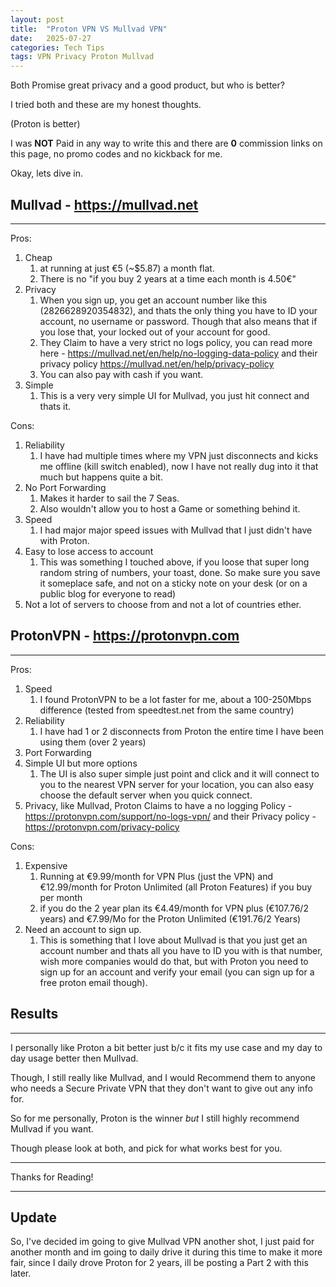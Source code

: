 ```yaml
---
layout: post
title:  "Proton VPN VS Mullvad VPN"
date:   2025-07-27
categories: Tech Tips
tags: VPN Privacy Proton Mullvad
---
```


Both Promise great privacy and a good product, but who is better? 

I tried both and these are my honest thoughts. 

(Proton is better)

I was **NOT** Paid in any way to write this and there are **0** commission links on this page, no promo codes and no kickback for me. 

Okay, lets dive in. 

## Mullvad - https://mullvad.net
---


Pros: 
1. Cheap
	1. at running at just €5 (~$5.87) a month flat. 
	2. There is no "if you buy 2 years at a time each month is 4.50€"
2. Privacy 
	1. When you sign up, you get an account number like this (2826628920354832), and thats the only thing you have to ID your account, no username or password. Though that also means that if you lose that, your locked out of your account for good. 
	2. They Claim to have a very strict no logs policy, you can read more here - https://mullvad.net/en/help/no-logging-data-policy and their privacy policy https://mullvad.net/en/help/privacy-policy
	3. You can also pay with cash if you want. 
3. Simple
	1. This is a very very simple UI for Mullvad, you just hit connect and thats it. 

Cons: 
1. Reliability 
	1. I have had multiple times where my VPN just disconnects and kicks me offline (kill switch enabled), now I have not really dug into it that much but happens quite a bit. 
2. No Port Forwarding
	1. Makes it harder to sail the 7 Seas. 
	2. Also wouldn't allow you to host a Game or something behind it. 
3. Speed 
	1. I had major major speed issues with Mullvad that I just didn't have with Proton. 
4. Easy to lose access to account
	1. This was something I touched above, if you loose that super long random string of numbers, your toast, done. So make sure you save it someplace safe, and not on a sticky note on your desk (or on a public blog for everyone to read)
5. Not a lot of servers to choose from and not a lot of countries ether. 

## ProtonVPN - https://protonvpn.com
---


Pros:
1. Speed 
	1. I found ProtonVPN to be a lot faster for me, about a 100-250Mbps difference (tested from speedtest.net from the same country)
2. Reliability
	1. I have had 1 or 2 disconnects from Proton the entire time I have been using them (over 2 years)
3. Port Forwarding
4. Simple UI but more options 
	1. The UI is also super simple just point and click and it will connect to you to the nearest VPN server for your location, you can also easy choose the default server when you quick connect. 
5. Privacy, like Mullvad, Proton Claims to have a no logging Policy - https://protonvpn.com/support/no-logs-vpn/ and their Privacy policy - https://protonvpn.com/privacy-policy

Cons: 
1. Expensive
	1. Running at €9.99/month for VPN Plus (just the VPN) and €12.99/month for Proton Unlimited (all Proton Features) if you buy per month 
	2. if you do the 2 year plan its €4.49/month for VPN plus (€107.76/2 years) and €7.99/Mo for the Proton Unlimited (€191.76/2 Years) 
2. Need an account to sign up. 
	1. This is something that I love about Mullvad is that you just get an account number and thats all you have to ID you with is that number, wish more companies would do that, but with Proton you need to sign up for an account and verify your email (you can sign up for a free proton email though). 

## Results
---


I personally like Proton a bit better just b/c it fits my use case and my day to day usage better then Mullvad. 

Though, I still really like Mullvad, and I would Recommend them to anyone who needs a Secure Private VPN that they don't want to give out any info for.  

So for me personally, Proton is the winner *but* I still highly recommend Mullvad if you want. 

Though please look at both, and pick for what works best for you.

---
Thanks for Reading! 

---

## Update

So, I've decided im going to give Mullvad VPN another shot, I just paid for another month and im going to daily drive it during this time to make it more fair, since I daily drove Proton for 2 years, ill be posting a Part 2 with this later. 

